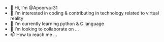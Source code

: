 - 👋 Hi, I’m @Apoorva-31
- 👀 I’m interested in coding & contributing in technology related to virtual reality 
- 🌱 I’m currently learning python & C language
- 💞️ I’m looking to collaborate on ...
- 📫 How to reach me ...

<!---
Apoorva-31/Apoorva-31 is a ✨ special ✨ repository because its `README.md` (this file) appears on your GitHub profile.
You can click the Preview link to take a look at your changes.
--->
